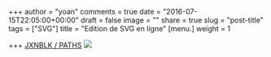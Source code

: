 +++
author = "yoan"
comments = true
date = "2016-07-15T22:05:00+00:00"
draft = false
image = ""
share = true
slug = "post-title"
tags = ["SVG"]
title = "Edition de SVG en ligne"
[menu.]
weight = 1

+++
[JXNBLK / PATHS](http://jxnblk.com/paths/)
![](/static/images/jnxblk-path.png)